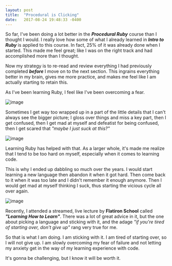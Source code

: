 ```yaml
---
layout: post
title:  "Procedural is Clicking"
date:   2017-08-24 19:48:33 -0400
---
```



So far, I've been doing a lot better in the ***Procedural Ruby*** course than I thought I would. I really love how some of what I already learned in ***Intro to Ruby*** is applied to this course. In fact, 25% of it was already done when I started. This made me feel great; like I was on the right track and had accomplished more than I thought.

Now my strategy is to re-read and review everything I had previously completed ***before*** I move on to the next section. This ingrains everything better in my brain, gives me more practice, and makes me feel like I am actually starting to retain this.

As I've been learning Ruby, I feel like I've been overcoming a fear.

<img src="https://media.giphy.com/media/3o6ZtctTqhjH5H7pv2/giphy.gif" style="min-width: 300px; max-width: 300px;" alt="image" class="img-responsive">

Sometimes I get way too wrapped up in a part of the little details that I can't always see the bigger picture; I gloss over things and miss a key part, then I get confused, then I get mad at myself and defeatist for being confused, then I get scared that *"maybe I just suck at this?"*

<img src="https://media.giphy.com/media/oHTBktebjCiWc/giphy.gif" style="min-width: 300px; max-width: 300px;" alt="image" class="img-responsive">

Learning Ruby has helped with that. As a larger whole, it's made me realize that I tend to be too hard on myself, especially when it comes to learning code.

This is why I ended up dabbling so much over the years. I would start learning a new language then abandon it when it got hard. Then come back to it when it was too late and I didn't remember it enough anymore. Then I would get mad at myself thinking I suck, thus starting the vicious cycle all over again.

<img src="https://media.giphy.com/media/26vUvzFnGNhNmPN7y/giphy.gif" style="min-width: 300px; max-width: 300px;" alt="image" class="img-responsive">

Recently, I attended a streamed, live lecture by **Flatiron School** called ***"Learning How to Learn"***. There was a lot of great advice in it, but the one about picking a language and sticking with it, and the adage *"if you're tired of starting over, don't give up"* rang very true for me.

So that is what I am doing. I am sticking with it. I am tired of starting over, so I will not give up. I am slowly overcoming my fear of failure and not letting my anxiety get in the way of my learning experience with code.

It's gonna be challenging, but I know it will be worth it.

